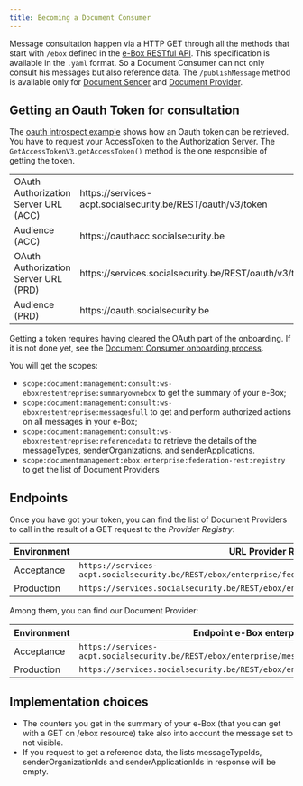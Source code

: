 ```yaml
---
title: Becoming a Document Consumer
---
```


Message consultation happen via a HTTP GET through all the methods that start with ```/ebox``` defined in the [e-Box RESTful API](../spec/specifications.md).
This specification is available in the ``.yaml`` format.
So a Document Consumer can not only consult his messages but also reference data.
The ``/publishMessage`` method is available only for [Document Sender](../ds/document_sender.md) and [Document Provider](../dp/document_provider.md).

## Getting an Oauth Token for consultation
The [oauth introspect example](https://github.com/e-Box-Enterprise-Belgium/examples/tree/master/ouath-introspect) shows how an Oauth token can be retrieved.
You have to request your AccessToken to the Authorization Server.
The ``GetAccessTokenV3.getAccessToken()`` method is the one responsible of getting the token.

<table>
<tr><td>OAuth Authorization Server URL (ACC)</td><td>https://services-acpt.socialsecurity.be/REST/oauth/v3/token</td></tr>
<tr><td>Audience (ACC)</td><td>https://oauthacc.socialsecurity.be</td></tr>
<tr><td>OAuth Authorization Server URL (PRD)</td><td>https://services.socialsecurity.be/REST/oauth/v3/token</td></tr>
<tr><td>Audience (PRD)</td><td>https://oauth.socialsecurity.be</td></tr>
</table>

Getting a token requires having cleared the OAuth part of the onboarding. If it is not done yet, see the [Document Consumer onboarding process](onboarding_process.md).

You will get the scopes:
- ``scope:document:management:consult:ws-eboxrestentreprise:summaryownebox`` to get the summary of your e-Box;
- ``scope:document:management:consult:ws-eboxrestentreprise:messagesfull`` to get and perform authorized actions on all messages in your e-Box;  
- ``scope:document:management:consult:ws-eboxrestentreprise:referencedata`` to retrieve the details of the messageTypes, senderOrganizations, and senderApplications.
- ``scope:documentmanagement:ebox:enterprise:federation-rest:registry`` to get the list of Document Providers

## Endpoints
Once you have got your token, you can find the list of Document Providers to call in the result of a GET request to the *Provider Registry*:

| Environment| URL Provider Registry                                                                     |
|------------|------------------------------------------------------------------------------------------------|
| Acceptance | ``https://services-acpt.socialsecurity.be/REST/ebox/enterprise/federation/v1/messageProviders``|
| Production | ``https://services.socialsecurity.be/REST/ebox/enterprise/federation/v1/messageProviders``     |

Among them, you can find our Document Provider:

| Environment| Endpoint e-Box enterprise                                                           |
|------------|-------------------------------------------------------------------------------------|
| Acceptance | ``https://services-acpt.socialsecurity.be/REST/ebox/enterprise/messageRegistry/v2/``|
| Production | ``https://services.socialsecurity.be/REST/ebox/enterprise/messageRegistry/v2/``      |

## Implementation choices
- The counters you get in the summary of your e-Box (that you can get with a GET on /ebox resource) take also into account the message set to not visible.
- If you request to get a reference data, the lists messageTypeIds, senderOrganizationIds and senderApplicationIds in response will be empty.